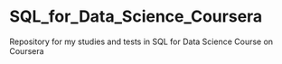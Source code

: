 # SQL_for_Data_Science_Coursera
Repository for my studies and tests in SQL for Data Science Course on Coursera
